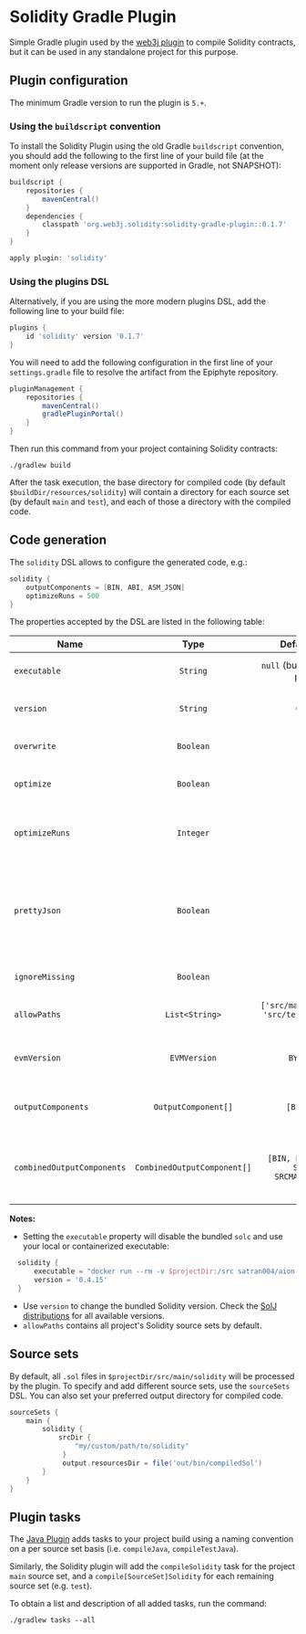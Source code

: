 Solidity Gradle Plugin
======================

Simple Gradle plugin used by the [web3j plugin](https://github.com/web3j/web3j-gradle-plugin) 
to compile Solidity contracts, but it can be used in any standalone project for this purpose.

## Plugin configuration

The minimum Gradle version to run the plugin is `5.+`.

### Using the `buildscript` convention

To install the Solidity Plugin using the old Gradle `buildscript` convention, you should add 
the following to the first line of your build file (at the moment only release versions 
are supported in Gradle, not SNAPSHOT):

```groovy
buildscript {
    repositories {
        mavenCentral()
    }
    dependencies {
        classpath 'org.web3j.solidity:solidity-gradle-plugin::0.1.7'
    }
}

apply plugin: 'solidity'
```

### Using the plugins DSL

Alternatively, if you are using the more modern plugins DSL, add the following line to your 
build file:

```groovy
plugins {
    id 'solidity' version '0.1.7'
}
```

You will need to add the following configuration in the first line of your `settings.gradle` 
file to resolve the artifact from the Epiphyte repository.

```groovy
pluginManagement {
    repositories {
        mavenCentral()
        gradlePluginPortal()
    }
}
```

Then run this command from your project containing Solidity contracts:

```
./gradlew build
```

After the task execution, the base directory for compiled code (by default 
`$buildDir/resources/solidity`) will contain a directory for each source set 
(by default `main` and `test`), and each of those a directory with the compiled code.


## Code generation

The `solidity` DSL allows to configure the generated code, e.g.:

```groovy
solidity {
    outputComponents = [BIN, ABI, ASM_JSON]
    optimizeRuns = 500
}
```

The properties accepted by the DSL are listed in the following table:

|  Name                      | Type                        | Default value                                     | Description                                                     |
|----------------------------|:---------------------------:|:-------------------------------------------------:|-----------------------------------------------------------------|
| `executable`               | `String`                    | `null` (bundled with the plugin)                  | Solidity compiler path.                                         |
| `version`                  | `String`                    | `0.4.25`                                          | Solidity compiler version.                                      |
| `overwrite`                | `Boolean`                   | `true`                                            | Overwrite existing files.                                       |
| `optimize`                 | `Boolean`                   | `true`                                            | Enable byte code optimizer.                                     |
| `optimizeRuns`             | `Integer`                   | `200`                                             | Set for how many contract runs to optimize.                     |
| `prettyJson`               | `Boolean`                   | `false`                                           | Output JSON in pretty format. Enables the combined JSON output. |
| `ignoreMissing`            | `Boolean`                   | `false`                                           | Ignore missing files.                                           |
| `allowPaths`               | `List<String>`              | `['src/main/solidity', 'src/test/solidity', ...]` | Allow a given path for imports.                                 |
| `evmVersion`               | `EVMVersion`                | `BYZANTIUM`                                       | Select desired EVM version.                                     |
| `outputComponents`         | `OutputComponent[]`         | `[BIN, ABI]`                                      | List of output components to produce.                           |
| `combinedOutputComponents` | `CombinedOutputComponent[]` | `[BIN, BIN_RUNTIME, SRCMAP, SRCMAP_RUNTIME]`      | List of output components in combined JSON output.              |

**Notes:** 
  - Setting the `executable` property will disable the bundled `solc` and use your local or containerized executable:
  ```groovy
    solidity {
        executable = "docker run --rm -v $projectDir:/src satran004/aion-fastvm:latest solc"
        version = '0.4.15'
    }
  ```
  - Use `version` to change the bundled Solidity version. 
    Check the [SolJ distributions](https://bintray.com/ethereum/maven/org.ethereum.solcJ-all/) 
    for all available versions.
  - `allowPaths` contains all project's Solidity source sets by default.

## Source sets

By default, all `.sol` files in `$projectDir/src/main/solidity` will be processed by the plugin.
To specify and add different source sets, use the `sourceSets` DSL. You can also set your preferred
output directory for compiled code.

```groovy
sourceSets {
    main {
        solidity {
            srcDir {
                "my/custom/path/to/solidity"
             }
             output.resourcesDir = file('out/bin/compiledSol') 
        }
    }
}
```

## Plugin tasks

The [Java Plugin](https://docs.gradle.org/current/userguide/java_plugin.html)
adds tasks to your project build using a naming convention on a per source set basis
(i.e. `compileJava`, `compileTestJava`).

Similarly, the Solidity plugin will add the `compileSolidity` task for the project `main`
source set, and a `compile[SourceSet]Solidity` for each remaining source set (e.g. `test`). 

To obtain a list and description of all added tasks, run the command:

```
./gradlew tasks --all
```